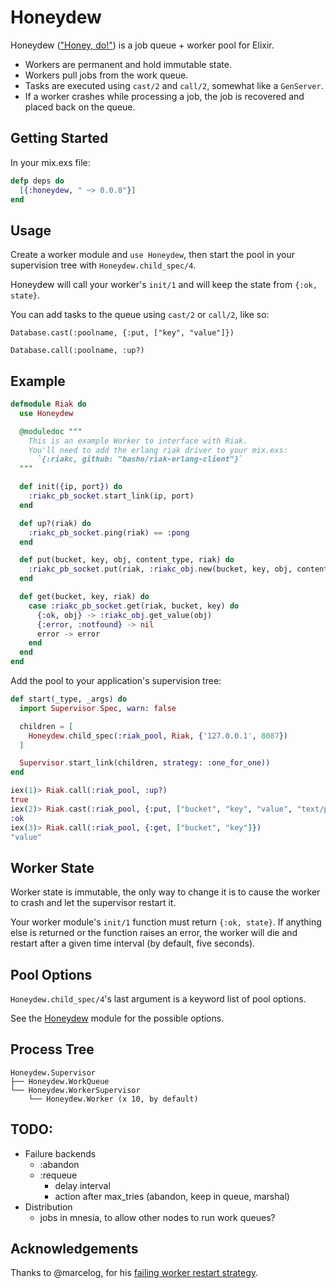 Honeydew
========

Honeydew (["Honey, do!"](http://en.wiktionary.org/wiki/honey_do_list)) is a job queue + worker pool for Elixir.

- Workers are permanent and hold immutable state.
- Workers pull jobs from the work queue.
- Tasks are executed using `cast/2` and `call/2`, somewhat like a `GenServer`.
- If a worker crashes while processing a job, the job is recovered and placed back on the queue.

## Getting Started

In your mix.exs file:

```elixir
defp deps do
  [{:honeydew, " ~> 0.0.8"}]
end
```

## Usage
Create a worker module and `use Honeydew`, then start the pool in your supervision tree with `Honeydew.child_spec/4`.

Honeydew will call your worker's `init/1` and will keep the state from `{:ok, state}`.

You can add tasks to the queue using `cast/2` or `call/2`, like so:

`Database.cast(:poolname, {:put, ["key", "value"]})`

`Database.call(:poolname, :up?)`

## Example

```elixir
defmodule Riak do
  use Honeydew

  @moduledoc """
    This is an example Worker to interface with Riak.
    You'll need to add the erlang riak driver to your mix.exs:
      `{:riakc, github: "basho/riak-erlang-client"}`
  """

  def init({ip, port}) do
    :riakc_pb_socket.start_link(ip, port)
  end

  def up?(riak) do
    :riakc_pb_socket.ping(riak) == :pong
  end

  def put(bucket, key, obj, content_type, riak) do
    :riakc_pb_socket.put(riak, :riakc_obj.new(bucket, key, obj, content_type))
  end

  def get(bucket, key, riak) do
    case :riakc_pb_socket.get(riak, bucket, key) do
      {:ok, obj} -> :riakc_obj.get_value(obj)
      {:error, :notfound} -> nil
      error -> error
    end
  end
end

```

Add the pool to your application's supervision tree:

```elixir
def start(_type, _args) do
  import Supervisor.Spec, warn: false

  children = [
    Honeydew.child_spec(:riak_pool, Riak, {'127.0.0.1', 8087})
  ]

  Supervisor.start_link(children, strategy: :one_for_one))
end
```

```elixir
iex(1)> Riak.call(:riak_pool, :up?)
true
iex(2)> Riak.cast(:riak_pool, {:put, ["bucket", "key", "value", "text/plain"]})
:ok
iex(3)> Riak.call(:riak_pool, {:get, ["bucket", "key"]})                       
"value"
```

## Worker State
Worker state is immutable, the only way to change it is to cause the worker to crash and let the supervisor restart it.

Your worker module's `init/1` function must return `{:ok, state}`. If anything else is returned or the function raises an error, the worker will die and restart after a given time interval (by default, five seconds).

## Pool Options

`Honeydew.child_spec/4`'s last argument is a keyword list of pool options.

See the [Honeydew](https://github.com/koudelka/honeydew/blob/master/lib/honeydew.ex) module for the possible options.


## Process Tree

```
Honeydew.Supervisor
├── Honeydew.WorkQueue
└── Honeydew.WorkerSupervisor
    └── Honeydew.Worker (x 10, by default)
```

## TODO:

- Failure backends
  - :abandon
  - :requeue
    - delay interval
    - action after max_tries (abandon, keep in queue, marshal)
- Distribution
  - jobs in mnesia, to allow other nodes to run work queues?

## Acknowledgements

Thanks to @marcelog, for his [failing worker restart strategy](http://inaka.net/blog/2012/11/29/every-day-erlang/).
